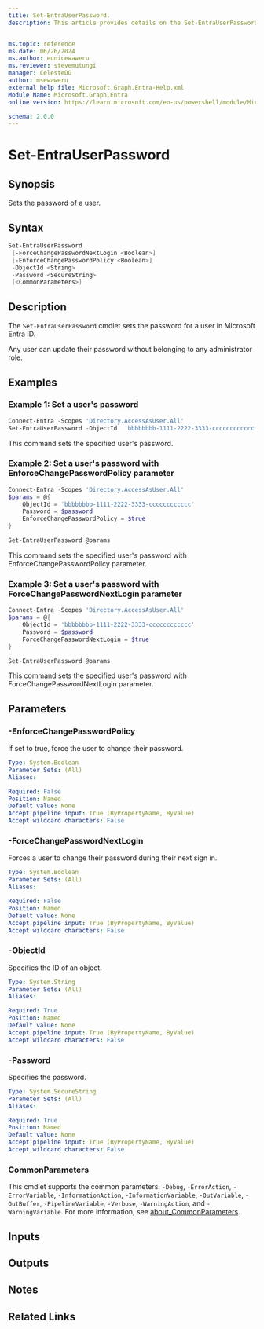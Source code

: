 ```yaml
---
title: Set-EntraUserPassword.
description: This article provides details on the Set-EntraUserPassword command.


ms.topic: reference
ms.date: 06/26/2024
ms.author: eunicewaweru
ms.reviewer: stevemutungi
manager: CelesteDG
author: msewaweru
external help file: Microsoft.Graph.Entra-Help.xml
Module Name: Microsoft.Graph.Entra
online version: https://learn.microsoft.com/en-us/powershell/module/Microsoft.Graph.Entra/Set-EntraUserPassword

schema: 2.0.0
---
```


# Set-EntraUserPassword

## Synopsis

Sets the password of a user.

## Syntax

```powershell
Set-EntraUserPassword 
 [-ForceChangePasswordNextLogin <Boolean>] 
 [-EnforceChangePasswordPolicy <Boolean>]
 -ObjectId <String> 
 -Password <SecureString> 
 [<CommonParameters>]
```

## Description

The `Set-EntraUserPassword` cmdlet sets the password for a user in Microsoft Entra ID.

Any user can update their password without belonging to any administrator role.

## Examples

### Example 1: Set a user's password

```powershell
Connect-Entra -Scopes 'Directory.AccessAsUser.All'
Set-EntraUserPassword -ObjectId  'bbbbbbbb-1111-2222-3333-cccccccccccc' -Password $password
```

This command sets the specified user's password.

### Example 2: Set a user's password with EnforceChangePasswordPolicy parameter

```powershell
Connect-Entra -Scopes 'Directory.AccessAsUser.All'
$params = @{
    ObjectId = 'bbbbbbbb-1111-2222-3333-cccccccccccc'
    Password = $password
    EnforceChangePasswordPolicy = $true
}

Set-EntraUserPassword @params
```

This command sets the specified user's password with EnforceChangePasswordPolicy parameter.

### Example 3: Set a user's password with ForceChangePasswordNextLogin parameter

```powershell
Connect-Entra -Scopes 'Directory.AccessAsUser.All'
$params = @{
    ObjectId = 'bbbbbbbb-1111-2222-3333-cccccccccccc'
    Password = $password
    ForceChangePasswordNextLogin = $true
}

Set-EntraUserPassword @params
```

This command sets the specified user's password with ForceChangePasswordNextLogin parameter.

## Parameters

### -EnforceChangePasswordPolicy

If set to true, force the user to change their password.

```yaml
Type: System.Boolean
Parameter Sets: (All)
Aliases:

Required: False
Position: Named
Default value: None
Accept pipeline input: True (ByPropertyName, ByValue)
Accept wildcard characters: False
```

### -ForceChangePasswordNextLogin

Forces a user to change their password during their next sign in.

```yaml
Type: System.Boolean
Parameter Sets: (All)
Aliases:

Required: False
Position: Named
Default value: None
Accept pipeline input: True (ByPropertyName, ByValue)
Accept wildcard characters: False
```

### -ObjectId

Specifies the ID of an object.

```yaml
Type: System.String
Parameter Sets: (All)
Aliases:

Required: True
Position: Named
Default value: None
Accept pipeline input: True (ByPropertyName, ByValue)
Accept wildcard characters: False
```

### -Password

Specifies the password.

```yaml
Type: System.SecureString
Parameter Sets: (All)
Aliases:

Required: True
Position: Named
Default value: None
Accept pipeline input: True (ByPropertyName, ByValue)
Accept wildcard characters: False
```

### CommonParameters

This cmdlet supports the common parameters: `-Debug`, `-ErrorAction`, `-ErrorVariable`, `-InformationAction`, `-InformationVariable`, `-OutVariable`, `-OutBuffer`, `-PipelineVariable`, `-Verbose`, `-WarningAction`, and `-WarningVariable`. For more information, see [about_CommonParameters](https://go.microsoft.com/fwlink/?LinkID=113216).

## Inputs

## Outputs

## Notes

## Related Links
